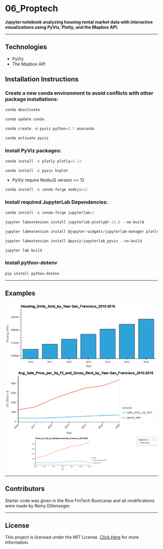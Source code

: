 # 06_Proptech
**Jupyter notebook analyzing housing rental market data with interactive visualizations using PyViz, Plotly, and the Mapbox API.**

---
## Technologies
- PyViz
- The Mapbox API

## Installation Instructions
### Create a new conda environment to avoid conflicts with other package installations:
```powershell
conda deactivate
```
```powershell
conda update conda
```
```powershell
conda create -n pyviz python=3.7 anaconda
```
```powershell
conda activate pyviz
```
### Install PyViz packages:
```powershell
conda install -c plotly plotly=4.13.
```
```powershell
conda install -c pyviz hvplot
```
- PyViz require NodeJS version >= 12
```powershell
conda install -c conda-forge nodejs=12
```
### Install required JupyterLab Dependencies:
```powershell
conda install -c conda-forge jupyterlab=2
```
```powershell
jupyter labextension install jupyterlab-plotly@4.13.0 --no-build
```
```powershell
jupyter labextension install @jupyter-widgets/jupyterlab-manager plotlywidget@4.13.0 --no-build
```
```powershell
jupyter labextension install @pyviz/jupyterlab_pyviz --no-build
```
```powershell
jupyter lab build
```
### Install python-dotenv
```powershell
pip install python-dotenv
```

---
## Examples
![Housing Units Sold by Year](Images/Housing_Units_Sold_by_Year-San_Francisco_2010-2016.png)
![Average Sale Price per Sq Ft and Gross Rent](Images/Avg_Sale_Price_per_Sq_Ft_and_Gross_Rent_by_Year-San_Francisco_2010-2016.png)
![Prices by Year by Neighborhood](Images/Prices_by_Year_by_Neighborhood-San_Francisco_2010-2016.png)

---
## Contributors
Starter code was given in the Rice FinTech Bootcamp and all modifications were made by Remy Dillenseger.

---
## License
This project is licensed under the MIT License.
[Click Here](https://github.com/rdillens/05_Financial_Planner/blob/main/LICENSE) for more information.